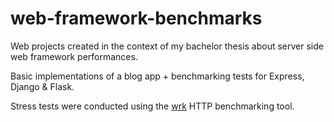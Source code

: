 # web-framework-benchmarks

Web projects created in the context of my bachelor thesis about server side web framework performances. 

Basic implementations of a blog app + benchmarking tests for Express, Django &amp; Flask.

Stress tests were conducted using the [wrk](https://github.com/wg/wrk) HTTP benchmarking tool.


